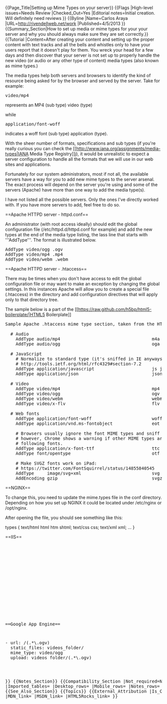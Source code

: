 {{Page_Title|Setting up Mime Types on your server}}
{{Flags
|High-level issues=Needs Review
|Checked_Out=Yes
|Editorial notes=Initial creation. Will definitely need reviews
}}
{{Byline
|Name=Carlos Araya
|URL=http://rivendellweb.net/work
|Published=4/5/2013
}}
{{Summary_Section|How to set up media  or mime types for your your server and why you should always make sure they are set correctly.}}
{{Tutorial
|Content=After creating your content and setting up the proper content with text tracks and all the bells and whistles only to have your users report that it doesn't play for them.  You wreck your head for a few days and then discover that your server is not set up to properly handle the new video (or audio or any other type of content)  media types (also known as mime types.)

The media types help both servers and browsers to identify the kind of resource being asked for by the browser and served by the server. Take for example:

<pre>video/mp4</pre>

represents an MP4 (sub type) video (type)

while

<pre>application/font-woff</pre>

indicates a woff font (sub type) application (type). 

With the sheer number of formats, specifications and sub types (if you're really curious you can check the [[http://www.iana.org/assignments/media-types|IANA Media Type Registry]]j), it would be unrealistic to expect a server configuration to handle all the formats that we will use in our web sites and applications. 

Fortunately for our system administrators, most if not all, the available servers have a way for you to add new mime types to the server arsenal. The exact process will depend on the server you're using and some of the servers (Apache) have more than one way to add the media type(s). 

I have not listed all the possible servers. Only the ones I've directly worked with. If you have more servers to add, feel free to do so. 


==Apache HTTPD server - httpd.conf==

An administrator (with root access ideally) should edit the global configuration file (/etc/httpd.d/httpd.conf for example) and add the new types at the end of the media type listing, the lass line that starts with '''AddType'''.  The format is illustrated below. 

<pre>AddType video/ogg .ogv
AddType video/mp4 .mp4
AddType video/webm .webm</pre>


==Apache HTTPD server - .htaccess==

There may be times when you don't have access to edit the global configuration file or may want to make an exception by changing the global settings. In this instances Apache will allow you to create a special file (.htaccess) in the directory and add configuration directives that will apply only to that directory tree.

The sample below is a part of the [[https://raw.github.com/h5bp/html5-boilerplate/|HTML5 Boilerplate]]

<pre>Sample Apache .htaccess mime type section, taken from the HTML5 Boilerplate

  # Audio
    AddType audio/mp4                                   m4a f4a f4b
    AddType audio/ogg                                   oga ogg

  # JavaScript
    # Normalize to standard type (it's sniffed in IE anyways):
    # http://tools.ietf.org/html/rfc4329#section-7.2
    AddType application/javascript                      js jsonp
    AddType application/json                            json

  # Video
    AddType video/mp4                                   mp4 m4v f4v f4p
    AddType video/ogg                                   ogv
    AddType video/webm                                  webm
    AddType video/x-flv                                 flv

  # Web fonts
    AddType application/font-woff                       woff
    AddType application/vnd.ms-fontobject               eot

    # Browsers usually ignore the font MIME types and sniff the content,
    # however, Chrome shows a warning if other MIME types are used for the
    # following fonts.
    AddType application/x-font-ttf                      ttc ttf
    AddType font/opentype                               otf

    # Make SVGZ fonts work on iPad:
    # https://twitter.com/FontSquirrel/status/14855840545
    AddType     image/svg+xml                           svg svgz
    AddEncoding gzip                                    svgz</pre>

==NGINX==

To change this, you need to update the mime.types file in the conf directory. Depending on how you set up NGINX it could be located under /etc/nginx or /opt/nginx.

After opening the file, you should see something like this:


types {
  text/html      html htm shtml;
  text/css      css;
  text/xml      xml;
  ...
}


==IIS==

<pre><pre><configuration>
  <system.webServer>
    <staticContent>
      <!-- Video -->
      <mimeMap fileExtension=".mp4" mimeType="video/mp4"/>
      <mimeMap fileExtension=".webm" mimeType="video/webm"/>
    </staticContent>
  </system.webServer>
    <system.web>
        <compilation debug="true" targetFramework="4.0" />
    </system.web>
</configuration></pre>


==Google App Engine==

<pre>- url: /(.*\.ogv)
  static_files: videos_folder/
  mime_type: video/ogg
  upload: videos_folder/(.*\.ogv)</pre>

}}
{{Notes_Section}}
{{Compatibility_Section
|Not_required=No
|Imported_tables=
|Desktop_rows=
|Mobile_rows=
|Notes_rows=
}}
{{See_Also_Section}}
{{Topics}}
{{External_Attribution
|Is_CC-BY-SA=No
|MDN_link=
|MSDN_link=
|HTML5Rocks_link=
}}